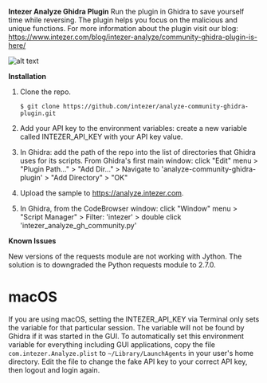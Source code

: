 **Intezer Analyze Ghidra Plugin**
Run the plugin in Ghidra to save yourself time while reversing.
The plugin helps you focus on the malicious and unique functions.
For more information about the plugin visit our blog: 
https://www.intezer.com/blog/intezer-analyze/community-ghidra-plugin-is-here/

![alt text](https://github.com/intezer/analyze-community-ghidra-plugin/blob/master/media/ghidra_community.gif)

**Installation**
1. Clone the repo.

    ```
    $ git clone https://github.com/intezer/analyze-community-ghidra-plugin.git
    ```  
    
1. Add your API key to the environment variables: create a new variable called INTEZER_API_KEY with your API key value.
2. In Ghidra: add the path of the repo into the list of directories that Ghidra uses for its scripts. From Ghidra's first main window: click "Edit" menu > "Plugin Path..." > "Add Dir..." > Navigate to 'analyze-community-ghidra-plugin' > "Add Directory" > "OK"
4. Upload the sample to https://analyze.intezer.com.
5. In Ghidra, from the CodeBrowser window: click "Window" menu > "Script Manager" > Filter: 'intezer' > double click 'intezer_analyze_gh_community.py'

**Known Issues**

New versions of the requests module are not working with Jython. The solution is to downgraded the Python requests module to 2.7.0. 

# macOS

If you are using macOS, setting the INTEZER_API_KEY via Terminal only sets the variable for that particular session. The variable will not be found by Ghidra if it was started in the GUI. To automatically set this environment variable for everything including GUI applications, copy the file `com.intezer.Analyze.plist` to `~/Library/LaunchAgents` in your user's home directory. Edit the file to change the fake API key to your correct API key, then logout and login again.
